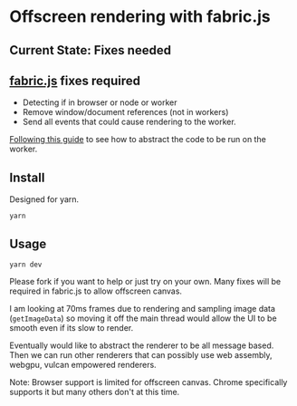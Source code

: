 # Offscreen rendering with fabric.js

## Current State: Fixes needed

## [fabric.js](https://github.com/fabricjs/fabric.js) fixes required

- Detecting if in browser or node or worker
- Remove window/document references (not in workers)
- Send all events that could cause rendering to the worker.

[Following this guide](https://threejs.org/manual/#en/offscreencanvas) to see how to abstract the code to be run on the worker.

## Install

Designed for yarn.

```
yarn
```

## Usage

```
yarn dev
```

Please fork if you want to help or just try on your own. Many fixes will be required in fabric.js to allow offscreen canvas.

I am looking at 70ms frames due to rendering and sampling image data (`getImageData`) so moving it off the main thread would allow the UI to be smooth even if its slow to render.

Eventually would like to abstract the renderer to be all message based. Then we can run other renderers that can possibly use web assembly, webgpu, vulcan empowered renderers.

Note: Browser support is limited for offscreen canvas. Chrome specifically supports it but many others don't at this time.
